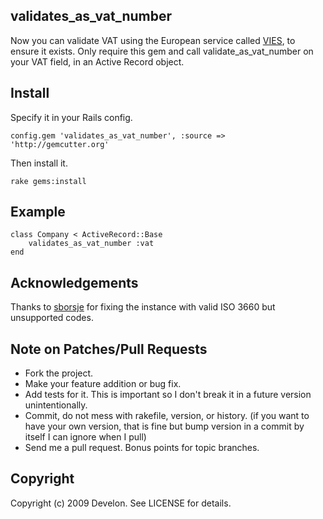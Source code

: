 ## validates_as_vat_number

Now you can validate VAT using the European service called [VIES](http://ec.europa.eu/taxation_customs/vies/services/checkVatService?wsdl), to ensure it exists. Only require this gem and call validate_as_vat_number on your VAT field, in an Active Record object.

## Install 

Specify it in your Rails config.

    config.gem 'validates_as_vat_number', :source => 'http://gemcutter.org'

Then install it.

    rake gems:install

## Example


    class Company < ActiveRecord::Base
    	validates_as_vat_number :vat
    end

## Acknowledgements
Thanks to [sborsje](http://github.com/sborsje) for fixing the instance with valid ISO 3660 but unsupported codes.

## Note on Patches/Pull Requests
 
* Fork the project.
* Make your feature addition or bug fix.
* Add tests for it. This is important so I don't break it in a
  future version unintentionally.
* Commit, do not mess with rakefile, version, or history.
  (if you want to have your own version, that is fine but bump version in a commit by itself I can ignore when I pull)
* Send me a pull request. Bonus points for topic branches.

## Copyright

Copyright (c) 2009 Develon. See LICENSE for details.
